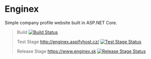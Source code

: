 # Enginex
Simple company profile website built in ASP.NET Core.

> Build [![Build Status](https://dev.azure.com/michalkohut/Enginex/_apis/build/status/michalkoh.Enginex?branchName=master)](https://dev.azure.com/michalkohut/Enginex/_build/latest?definitionId=3&branchName=master)
>
> Test Stage http://enginex.aspifyhost.cz/ [![Test Stage Status](https://vsrm.dev.azure.com/michalkohut/_apis/public/Release/badge/1179bfc1-8a6c-4f6e-8839-f42a3743427d/1/2)](https://dev.azure.com/michalkohut/Enginex/_release?_a=releases&view=mine&definitionId=1)
>
> Release Stage https://www.enginex.sk [![Release Stage Status](https://vsrm.dev.azure.com/michalkohut/_apis/public/Release/badge/1179bfc1-8a6c-4f6e-8839-f42a3743427d/1/3)](https://dev.azure.com/michalkohut/Enginex/_release?_a=releases&view=mine&definitionId=1)
